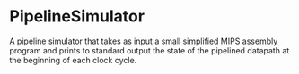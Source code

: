 # PipelineSimulator
A pipeline simulator that takes as input a small simplified MIPS assembly program and prints to standard output the state of the
pipelined datapath at the beginning of each clock cycle.
